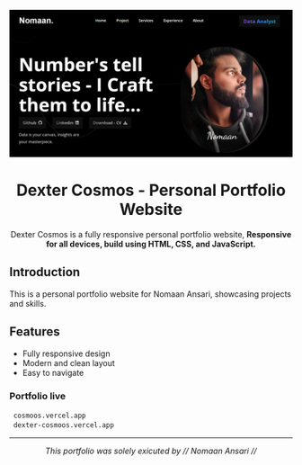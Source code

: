 <div align="center">

  <br />
    <img src="assets/images/Desktop.png" alt="Dexter Cosmos Portfolio" width="600"/>
  <br />

  <h1 align="center">Dexter Cosmos - Personal Portfolio Website</h1>

  Dexter Cosmos is a fully responsive personal portfolio website, <b> Responsive for all devices, build using HTML, CSS, and JavaScript.</b>

</div>

## Introduction

This is a personal portfolio website for Nomaan Ansari, showcasing projects and skills.

## Features

- Fully responsive design
- Modern and clean layout
- Easy to navigate

### Portfolio live

```sh
 cosmoos.vercel.app
 dexter-cosmoos.vercel.app
```

---

<p align="center">
  <i> This portfolio was solely exicuted by // Nomaan Ansari // </i>
</p>
